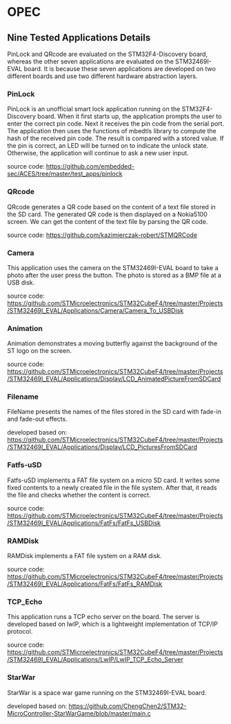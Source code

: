# OPEC
## Nine Tested Applications Details
PinLock and QRcode are evaluated on the STM32F4-Discovery board, whereas the other seven applications are evaluated on the STM32469I-EVAL board. It is because these seven applications are developed on two different boards and use two different hardware abstraction layers.

### PinLock
PinLock is an unofficial smart lock application running on the STM32F4-Discovery board. When it first starts up, the application prompts the user to enter the correct pin code. Next it receives the pin code from the serial port. The application then uses the functions of mbedtls library to compute the hash of the received pin code.
The result is compared with a stored value. If the pin is correct, an LED will be turned on to indicate the unlock state. Otherwise, the application will continue to ask a new user input.

source code: https://github.com/embedded-sec/ACES/tree/master/test_apps/pinlock

### QRcode
QRcode generates a QR code based on the content of a text file stored in the SD card. The generated QR code is then displayed on a Nokia5100 screen. We can get the content of the text file by parsing the QR code.

source code: https://github.com/kazimierczak-robert/STMQRCode

### Camera
This application uses the camera on the STM32469I-EVAL board to take a photo after the user press the button. The photo is stored as a BMP file at a USB disk.

source code: https://github.com/STMicroelectronics/STM32CubeF4/tree/master/Projects/STM32469I_EVAL/Applications/Camera/Camera_To_USBDisk

### Animation
Animation demonstrates a moving butterfly against the background of the ST logo on the screen.

source code: https://github.com/STMicroelectronics/STM32CubeF4/tree/master/Projects/STM32469I_EVAL/Applications/Display/LCD_AnimatedPictureFromSDCard

### Filename
FileName presents the names of the files stored in the SD card with fade-in and fade-out effects.

developed based on: https://github.com/STMicroelectronics/STM32CubeF4/tree/master/Projects/STM32469I_EVAL/Applications/Display/LCD_PicturesFromSDCard

### Fatfs-uSD
Fatfs-uSD implements a FAT file system on a micro SD card. It writes some fixed contents to a newly created file in the file system.
After that, it reads the file and checks whether the content is correct.

source code: https://github.com/STMicroelectronics/STM32CubeF4/tree/master/Projects/STM32469I_EVAL/Applications/FatFs/FatFs_USBDisk

### RAMDisk
RAMDisk implements a FAT file system on a RAM disk.

source code: https://github.com/STMicroelectronics/STM32CubeF4/tree/master/Projects/STM32469I_EVAL/Applications/FatFs/FatFs_RAMDisk

### TCP_Echo
This application runs a TCP echo server on the board. The server is developed based on lwIP, which is a lightweight implementation of TCP/IP protocol.

source code: https://github.com/STMicroelectronics/STM32CubeF4/tree/master/Projects/STM32469I_EVAL/Applications/LwIP/LwIP_TCP_Echo_Server

### StarWar
StarWar is a space war game running on the STM32469I-EVAL board.

developed based on: https://github.com/ChengChen2/STM32-MicroController-StarWarGame/blob/master/main.c
